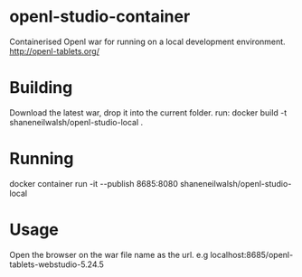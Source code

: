 # openl-studio-container

Containerised Openl war for running on a local development environment.
http://openl-tablets.org/

# Building
Download the latest war, drop it into the current folder.
run: docker build -t shaneneilwalsh/openl-studio-local .

# Running
docker container run -it --publish 8685:8080 shaneneilwalsh/openl-studio-local

# Usage
Open the browser on the war file name as the url. e.g localhost:8685/openl-tablets-webstudio-5.24.5

